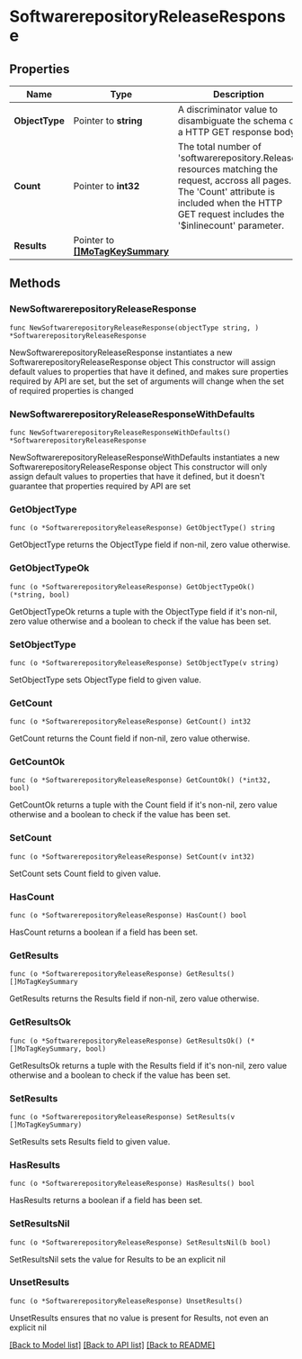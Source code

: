 # SoftwarerepositoryReleaseResponse

## Properties

Name | Type | Description | Notes
------------ | ------------- | ------------- | -------------
**ObjectType** | Pointer to **string** | A discriminator value to disambiguate the schema of a HTTP GET response body. | 
**Count** | Pointer to **int32** | The total number of &#39;softwarerepository.Release&#39; resources matching the request, accross all pages. The &#39;Count&#39; attribute is included when the HTTP GET request includes the &#39;$inlinecount&#39; parameter. | [optional] 
**Results** | Pointer to [**[]MoTagKeySummary**](mo.TagKeySummary.md) |  | [optional] 

## Methods

### NewSoftwarerepositoryReleaseResponse

`func NewSoftwarerepositoryReleaseResponse(objectType string, ) *SoftwarerepositoryReleaseResponse`

NewSoftwarerepositoryReleaseResponse instantiates a new SoftwarerepositoryReleaseResponse object
This constructor will assign default values to properties that have it defined,
and makes sure properties required by API are set, but the set of arguments
will change when the set of required properties is changed

### NewSoftwarerepositoryReleaseResponseWithDefaults

`func NewSoftwarerepositoryReleaseResponseWithDefaults() *SoftwarerepositoryReleaseResponse`

NewSoftwarerepositoryReleaseResponseWithDefaults instantiates a new SoftwarerepositoryReleaseResponse object
This constructor will only assign default values to properties that have it defined,
but it doesn't guarantee that properties required by API are set

### GetObjectType

`func (o *SoftwarerepositoryReleaseResponse) GetObjectType() string`

GetObjectType returns the ObjectType field if non-nil, zero value otherwise.

### GetObjectTypeOk

`func (o *SoftwarerepositoryReleaseResponse) GetObjectTypeOk() (*string, bool)`

GetObjectTypeOk returns a tuple with the ObjectType field if it's non-nil, zero value otherwise
and a boolean to check if the value has been set.

### SetObjectType

`func (o *SoftwarerepositoryReleaseResponse) SetObjectType(v string)`

SetObjectType sets ObjectType field to given value.


### GetCount

`func (o *SoftwarerepositoryReleaseResponse) GetCount() int32`

GetCount returns the Count field if non-nil, zero value otherwise.

### GetCountOk

`func (o *SoftwarerepositoryReleaseResponse) GetCountOk() (*int32, bool)`

GetCountOk returns a tuple with the Count field if it's non-nil, zero value otherwise
and a boolean to check if the value has been set.

### SetCount

`func (o *SoftwarerepositoryReleaseResponse) SetCount(v int32)`

SetCount sets Count field to given value.

### HasCount

`func (o *SoftwarerepositoryReleaseResponse) HasCount() bool`

HasCount returns a boolean if a field has been set.

### GetResults

`func (o *SoftwarerepositoryReleaseResponse) GetResults() []MoTagKeySummary`

GetResults returns the Results field if non-nil, zero value otherwise.

### GetResultsOk

`func (o *SoftwarerepositoryReleaseResponse) GetResultsOk() (*[]MoTagKeySummary, bool)`

GetResultsOk returns a tuple with the Results field if it's non-nil, zero value otherwise
and a boolean to check if the value has been set.

### SetResults

`func (o *SoftwarerepositoryReleaseResponse) SetResults(v []MoTagKeySummary)`

SetResults sets Results field to given value.

### HasResults

`func (o *SoftwarerepositoryReleaseResponse) HasResults() bool`

HasResults returns a boolean if a field has been set.

### SetResultsNil

`func (o *SoftwarerepositoryReleaseResponse) SetResultsNil(b bool)`

 SetResultsNil sets the value for Results to be an explicit nil

### UnsetResults
`func (o *SoftwarerepositoryReleaseResponse) UnsetResults()`

UnsetResults ensures that no value is present for Results, not even an explicit nil

[[Back to Model list]](../README.md#documentation-for-models) [[Back to API list]](../README.md#documentation-for-api-endpoints) [[Back to README]](../README.md)


